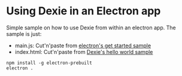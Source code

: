 # Using Dexie in an Electron app

Simple sample on how to use Dexie from within an electron app. The sample is just:

* main.js: Cut'n'paste from [electron's get started sample](https://github.com/electron/electron/blob/master/docs/tutorial/quick-start.md#write-your-first-electron-app)
* index.html: Cut'n'paste from [Dexie's hello world sample](https://github.com/dfahlander/Dexie.js/blob/master/README.md#hello-world)

```
npm install -g electron-prebuilt
electron .
```
